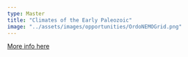 ```yaml
---
type: Master
title: "Climates of the Early Paleozoic"
image: "../assets/images/opportunities/OrdoNEMOGrid.png"
---
```


[More info here](https://ydonnadieu.github.io/projects/1_project/)
